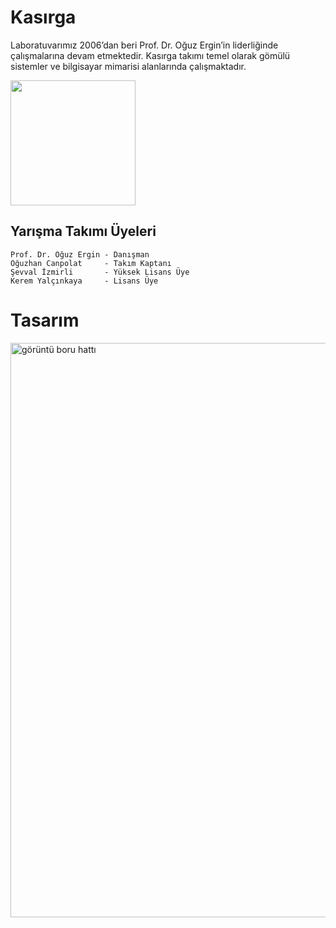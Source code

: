 # Kasırga

Laboratuvarımız 2006’dan beri Prof. Dr. Oğuz Ergin’in liderliğinde çalışmalarına devam etmektedir. Kasırga takımı temel olarak gömülü sistemler ve bilgisayar mimarisi alanlarında çalışmaktadır.

<img src="https://github.com/kirbyydoge/kasirga_2023/assets/60625692/d2bc1333-d539-4c21-87bc-4fbec0fd366a.png" width="200">


## Yarışma Takımı Üyeleri
```
Prof. Dr. Oğuz Ergin - Danışman
Oğuzhan Canpolat     - Takım Kaptanı
Şevval İzmirli       - Yüksek Lisans Üye
Kerem Yalçınkaya     - Lisans Üye
```

# Tasarım
<img width="919" alt="görüntü boru hattı" src="https://user-images.githubusercontent.com/51290082/236640373-1d9ec2c1-bd99-40e8-9929-90db0a4f2d8d.png">
